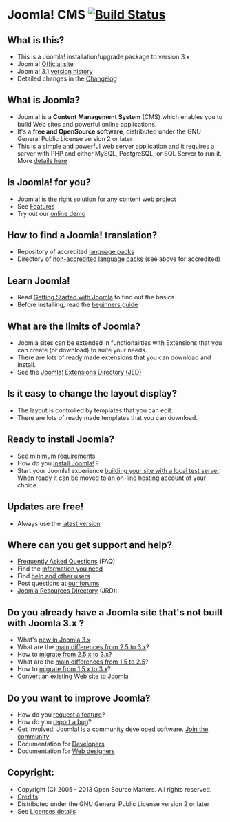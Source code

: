 Joomla! CMS [![Build Status](https://travis-ci.org/joomla/joomla-cms.png)](https://travis-ci.org/joomla/joomla-cms)
====================

What is this?
---------------------
* This is a Joomla! installation/upgrade package to version 3.x
* Joomla! [Official site](http://www.joomla.org)
* Joomla! 3.1 [version history](http://docs.joomla.org/Joomla_3.1_version_history)
* Detailed changes in the [Changelog](http://joomlacode.org/gf/project/joomla/scmsvn/?action=browse&path=/development/trunk/administrator/&view=log)

What is Joomla?
---------------------
* Joomla! is a **Content Management System** (CMS) which enables you to build Web sites and powerful online applications.
* It's a **free and OpenSource software**, distributed under the GNU General Public License version 2 or later
* This is a simple and powerful web server application and it requires a server with PHP and either MySQL, PostgreSQL, or SQL Server to run it.
More [details here](http://www.joomla.org/about-joomla.html)

Is Joomla! for you?
---------------------
* Joomla! is [the right solution for any content web project](http://docs.joomla.org/Joomla_Is_it_for_me%3F)
* See [Features](http://www.joomla.org/core-features.html)
* Try out our [online demo](http://demo.joomla.org)

How to find a Joomla! translation?
---------------------
* Repository of accredited [language packs](http://community.joomla.org/translations.html)
* Directory of [non-accredited language packs](http://extensions.joomla.org/extensions/languages/translations-for-joomla) (see above for accredited)

Learn Joomla!
---------------------
* Read [Getting Started with Joomla](http://docs.joomla.org/Getting_Started_with_Joomla!) to find out the basics
* Before installing, read the [beginners guide](http://docs.joomla.org/Beginners)

What are the limits of Joomla?
---------------------
* Joomla sites can be extended in functionalities with Extensions that you can create (or download) to suite your needs.
* There are lots of ready made extensions that you can download and install.
* See the [Joomla! Extensions Directory (JED)](http://extensions.joomla.org)

Is it easy to change the layout display?
---------------------
* The layout is controlled by templates that you can edit.
* There are lots of ready made templates that you can download.

Ready to install Joomla?
---------------------
* See [minimum requirements](http://www.joomla.org/technical-requirements.html)
* How do you [install Joomla!](http://docs.joomla.org/Installing_Joomla!) ?
* Start your Joomla! experience [building your site with a local test server](http://docs.joomla.org/Tutorial:Joomla_Local_install).
When ready it can be moved to an on-line hosting account of your choice.

Updates are free!
---------------------
* Always use the [latest version](http://www.joomla.org/download.html)

Where can you get support and help?
---------------------
* [Frequently Asked Questions](http://docs.joomla.org/Category:FAQ) (FAQ)
* Find the [information you need](http://docs.joomla.org/Start_here)
* Find [help and other users](http://www.joomla.org/about-joomla/create-and-share.html)
* Post questions at [our forums](http://forum.joomla.org)
* [Joomla Resources Directory](http://resources.joomla.org/tos.html) (JRD):

Do you already have a Joomla site that's not built with Joomla 3.x ?
---------------------
* What's [new in Joomla 3.x](http://www.joomla.org/3)
* What are the [main differences from 2.5 to 3.x](http://docs.joomla.org/Differences_from_Joomla_2.5_to_Joomla_3.0)?
* How to [migrate from 2.5.x to 3.x](http://docs.joomla.org/Migrating_from_Joomla_2.5_to_Joomla_3.0)?
* What are the [main differences from 1.5 to 2.5](http://docs.joomla.org/Differences_from_Joomla_1.5_to_Joomla_2.5)?
* How to [migrate from 1.5.x to 3.x](http://docs.joomla.org/Migrating_from_Joomla_1.5_to_Joomla_3.0)?
* [Convert an existing Web site to Joomla](http://docs.joomla.org/How_to_Convert_an_existing_Web_site_to_a_Joomla!_Web_site)

Do you want to improve Joomla?
---------------------
* How do you [request a feature](http://docs.joomla.org/How_do_you_request_a_feature%3F)?
* How do you [report a bug](http://docs.joomla.org/Filing_bugs_and_issues)?
* Get Involved: Joomla! is a community developed software. [Join the community](http://www.joomla.org)
* Documentation for [Developers](http://docs.joomla.org/Developers)
* Documentation for [Web designers](http://docs.joomla.org/Web_designers)

Copyright:
---------------------
* Copyright (C) 2005 - 2013 Open Source Matters. All rights reserved.
* [Credits](http://docs.joomla.org/Joomla_3_Credits)
* Distributed under the GNU General Public License version 2 or later
* See [Licenses details](http://docs.joomla.org/Joomla_Licenses)
